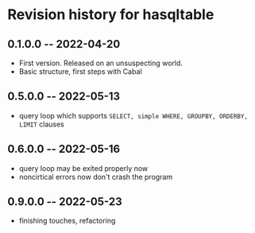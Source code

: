 # Revision history for hasqltable

## 0.1.0.0 -- 2022-04-20

* First version. Released on an unsuspecting world.
* Basic structure, first steps with Cabal

## 0.5.0.0 -- 2022-05-13

* query loop which supports ```SELECT, simple WHERE, GROUPBY, ORDERBY, LIMIT``` clauses

## 0.6.0.0 -- 2022-05-16

* query loop may be exited properly now
* noncirtical errors now don't crash the program

## 0.9.0.0 -- 2022-05-23

* finishing touches, refactoring